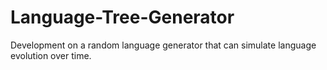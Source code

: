 # Language-Tree-Generator
Development on a random language generator that can simulate language evolution over time.
